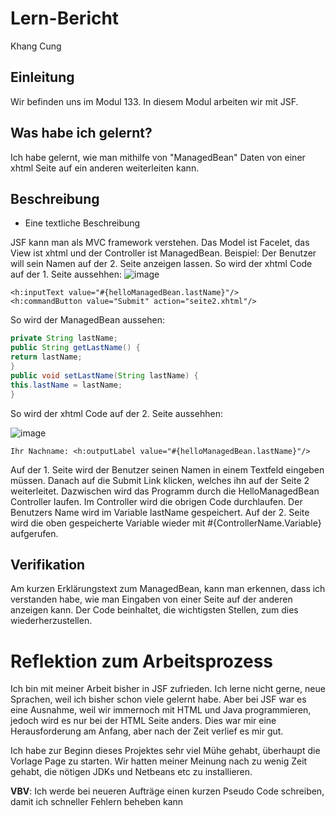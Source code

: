 # Lern-Bericht
Khang Cung

## Einleitung

Wir befinden uns im Modul 133. In diesem Modul arbeiten wir mit JSF.

## Was habe ich gelernt?
Ich habe gelernt, wie man mithilfe von "ManagedBean" Daten von einer xhtml Seite auf ein anderen weiterleiten kann.

## Beschreibung


* Eine textliche Beschreibung

JSF kann man als MVC framework verstehen. Das Model ist Facelet, das View ist xhtml und der Controller ist ManagedBean. 
Beispiel:
Der Benutzer will sein Namen auf der 2. Seite anzeigen lassen. 
So wird der xhtml Code auf der 1. Seite aussehhen:
![image](https://user-images.githubusercontent.com/69575003/187132608-79fcfd37-cb03-4705-a257-1091dbebbefe.png)
```
<h:inputText value="#{helloManagedBean.lastName}"/>
<h:commandButton value="Submit" action="seite2.xhtml"/>
```
So wird der ManagedBean aussehen: 
```java
private String lastName;
public String getLastName() {
return lastName;
}
public void setLastName(String lastName) {
this.lastName = lastName;
}
```
So wird der xhtml Code auf der 2. Seite aussehhen:

![image](https://user-images.githubusercontent.com/69575003/187132637-e2185d74-79b5-479d-889a-565dadc54a4e.png)

```
Ihr Nachname: <h:outputLabel value="#{helloManagedBean.lastName}"/> 
```

Auf der 1. Seite wird der Benutzer seinen Namen in einem Textfeld eingeben müssen. Danach auf die Submit Link klicken, welches ihn auf der Seite 2 weiterleitet.
Dazwischen wird das Programm durch die HelloManagedBean Controller laufen. Im Controller wird die obrigen Code durchlaufen. Der Benutzers Name wird im Variable lastName gespeichert.
Auf der 2. Seite wird die oben gespeicherte Variable wieder mit #{ControllerName.Variable} aufgerufen. 

## Verifikation

Am kurzen Erklärungstext zum ManagedBean, kann man erkennen, dass ich verstanden habe, wie man Eingaben von einer Seite auf der anderen anzeigen kann. 
Der Code beinhaltet, die wichtigsten Stellen, zum dies wiederherzustellen.

# Reflektion zum Arbeitsprozess

Ich bin mit meiner Arbeit bisher in JSF zufrieden. Ich lerne nicht gerne, neue Sprachen, weil ich bisher schon viele gelernt habe. Aber bei JSF war es eine Ausnahme, weil wir immernoch mit HTML und Java programmieren, jedoch wird es nur bei der HTML Seite anders. Dies war mir eine Herausforderung am Anfang, aber nach der Zeit verlief es mir gut.

Ich habe zur Beginn dieses Projektes sehr viel Mühe gehabt, überhaupt die Vorlage Page zu starten. Wir hatten meiner Meinung nach zu wenig Zeit gehabt, die nötigen JDKs und Netbeans etc zu installieren.

**VBV**: Ich werde bei neueren Aufträge einen kurzen Pseudo Code schreiben, damit ich schneller Fehlern beheben kann
